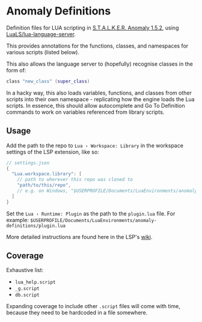 # Anomaly Definitions
Definition files for LUA scripting in [S.T.A.L.K.E.R. Anomaly 1.5.2](https://www.moddb.com/mods/stalker-anomaly/downloads/stalker-anomaly-151-to-152), using [LuaLS/lua-language-server](https://github.com/LuaLS/lua-language-server).

This provides annotations for the functions, classes, and namespaces for various scripts (listed below).

This also allows the language server to (hopefully) recognise classes in the form of:
```lua
class "new_class" (super_class)
```

In a hacky way, this also loads variables, functions, and classes from other scripts into their own namespace - replicating how the engine loads the Lua scripts. In essence, this should allow autocomplete and Go To Definition commands to work on variables referenced from library scripts.

## Usage
Add the path to the repo to `Lua › Workspace: Library` in the workspace settings of the LSP extension, like so:
```java
// settings.json
{
  "Lua.workspace.library": [
    // path to wherever this repo was cloned to
    "path/to/this/repo",
    // e.g. on Windows, "$USERPROFILE/Documents/LuaEnvironments/anomaly-definitions"
  ]
}
```
Set the `Lua › Runtime: Plugin` as the path to the `plugin.lua` file. For example: `$USERPROFILE/Documents/LuaEnvironments/anomaly-definitions/plugin.lua`

More detailed instructions are found here in the LSP's [wiki](https://github.com/sumneko/lua-language-server/wiki/Libraries).

## Coverage

Exhaustive list:
- `lua_help.script`
- `_g.script`
- `db.script`

Expanding coverage to include other `.script` files will come with time, because they need to be hardcoded in a file somewhere.